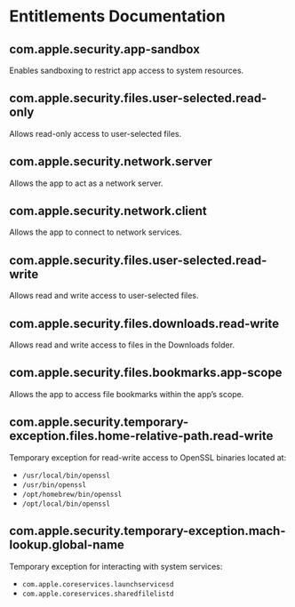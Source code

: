 
# Entitlements Documentation

## com.apple.security.app-sandbox
Enables sandboxing to restrict app access to system resources.

## com.apple.security.files.user-selected.read-only
Allows read-only access to user-selected files.

## com.apple.security.network.server
Allows the app to act as a network server.

## com.apple.security.network.client
Allows the app to connect to network services.

## com.apple.security.files.user-selected.read-write
Allows read and write access to user-selected files.

## com.apple.security.files.downloads.read-write
Allows read and write access to files in the Downloads folder.

## com.apple.security.files.bookmarks.app-scope
Allows the app to access file bookmarks within the app’s scope.

## com.apple.security.temporary-exception.files.home-relative-path.read-write
Temporary exception for read-write access to OpenSSL binaries located at:
- `/usr/local/bin/openssl`
- `/usr/bin/openssl`
- `/opt/homebrew/bin/openssl`
- `/opt/local/bin/openssl`

## com.apple.security.temporary-exception.mach-lookup.global-name
Temporary exception for interacting with system services:
- `com.apple.coreservices.launchservicesd`
- `com.apple.coreservices.sharedfilelistd`
